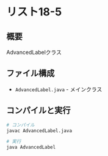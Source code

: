 # リスト18-5

## 概要
AdvancedLabelクラス

## ファイル構成
- `AdvancedLabel.java` - メインクラス

## コンパイルと実行
```bash
# コンパイル
javac AdvancedLabel.java

# 実行
java AdvancedLabel
```
